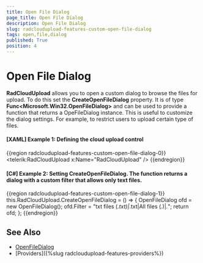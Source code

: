 ```yaml
---
title: Open File Dialog
page_title: Open File Dialog
description: Open File Dialog
slug: radcloudupload-features-custom-open-file-dialog
tags: open,file,dialog
published: True
position: 4
---
```


# Open File Dialog

__RadCloudUpload__ allows you to open a custom dialog to browse the files for upload. To do this set the __CreateOpenFileDialog__ property. It is of type __Func&lt;Microsoft.Win32.OpenFileDialog&gt;__ and can be used to provide a function that returns a OpeFileDialog instance. This is useful to customize the dialog settings. For example, to restrict users to upload certain type of files.        

#### __[XAML] Example 1: Defining the cloud upload control__
{{region radcloudupload-features-custom-open-file-dialog-0}}
	<telerik:RadCloudUpload x:Name="RadCloudUpload" />
{{endregion}}

#### __[C#] Example 2: Setting CreateOpenFileDialog. The function returns a dialog with a custom filter that allows only text files.__
{{region radcloudupload-features-custom-open-file-dialog-1}}
    this.RadCloudUpload.CreateOpenFileDialog = () =>
    {
        OpenFileDialog ofd = new OpenFileDialog();
        ofd.Filter = "txt files (*.txt)|*.txt|All files (*.*)|*.*";
        return ofd;
    };
{{endregion}}

## See Also
* [OpenFileDialog](http://msdn.microsoft.com/en-us/library/microsoft.win32.openfiledialog%28v=vs.110%29.aspx)
* [Providers]({%slug radcloudupload-features-providers%})
